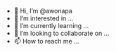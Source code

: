 - 👋 Hi, I’m @awonapa
- 👀 I’m interested in ...
- 🌱 I’m currently learning ...
- 💞️ I’m looking to collaborate on ...
- 📫 How to reach me ...

<!---
awonapa/awonapa is a ✨ special ✨ repository because its `README.md` (this file) appears on your GitHub profile.
You can click the Preview link to take a look at your changes.
--->
